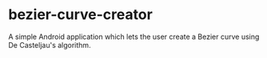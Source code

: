 # bezier-curve-creator
A simple Android application which lets the user create a Bezier curve using De Casteljau's algorithm.
